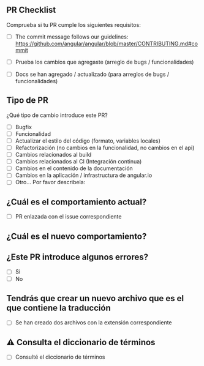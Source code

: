 ## PR Checklist
Comprueba si tu PR cumple los siguientes requisitos:

- [ ] The commit message follows our guidelines: https://github.com/angular/angular/blob/master/CONTRIBUTING.md#commit
- [ ] Prueba los cambios que agregaste (arreglo de bugs / funcionalidades)
- [ ] Docs se han agregado / actualizado (para arreglos de bugs / funcionalidades)


## Tipo de PR
¿Qué tipo de cambio introduce este PR?

<!-- Marca con una "x" las opciones que aplican. -->

- [ ] Bugfix
- [ ] Funcionalidad
- [ ] Actualizar el estilo del código (formato, variables locales)
- [ ] Refactorización (no cambios en la funcionalidad, no cambios en el api)
- [ ] Cambios relacionados al build
- [ ] Cambios relacionados al CI (Integración continua)
- [ ] Cambios en el contenido de la documentación
- [ ] Cambios en la aplicación / infrastructura de angular.io
- [ ] Otro... Por favor describela:

## ¿Cuál es el comportamiento actual?
<!-- Describe el comportamiento actual que está modificando o vincule a un problema relevante.

Marca con una "x" si la PR ya la enlazaste con el issue correspondiente
-->
- [ ] PR enlazada con el issue correspondiente


## ¿Cuál es el nuevo comportamiento?
<!--
Ejemplo: Archivo en Español
-->
## ¿Este PR introduce algunos errores?

- [ ] Si
- [ ] No

## Tendrás que crear un nuevo archivo que es el que contiene la traducción
<!--
- El archivo orginal que esta en Inglés cambia su extensión a .en.md
- El archivo con la traducción a Español tendra la extensión .md

Ejemplo:

creating-libraries.md (Archivo en Español)

creating-libraries.en.md (Archivo en Inglés)

-->

<!--
Marca con una "x" si creaste dos archivos con la extensión correspondiente.
-->
- [ ] Se han creado dos archivos con la extensión correspondiente

## ⚠️ Consulta el diccionario de términos
<!--
Temporalmente tenemos la terminología utilizada en este tema. Se migrará a un archivo pronto

La terminologia que estamos usando la podras encontrar aqui:

https://github.com/angular-hispano/angular/issues/9

Marca con una "x" si consultaste el diccionario de términos
-->
- [ ] Consulté el diccionario de términos
